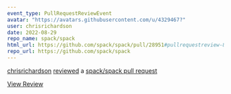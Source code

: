 ```yaml
---
event_type: PullRequestReviewEvent
avatar: "https://avatars.githubusercontent.com/u/4329467?"
user: chrisrichardson
date: 2022-08-29
repo_name: spack/spack
html_url: https://github.com/spack/spack/pull/28951#pullrequestreview-896768477
repo_url: https://github.com/spack/spack
---
```


<a href='https://github.com/chrisrichardson' target='_blank'>chrisrichardson</a> <a href='https://github.com/spack/spack/pull/28951#pullrequestreview-896768477' target='_blank'>reviewed</a> a <a href='https://github.com/spack/spack/pull/28951' target='_blank'>spack/spack pull request</a>

<small></small>

<a href='https://github.com/spack/spack/pull/28951#pullrequestreview-896768477' target='_blank'>View Review</a>